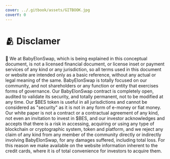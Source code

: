 ```yaml
---
cover: ../.gitbook/assets/GITBOOK.jpg
coverY: 0
---
```


# 🫂 Disclamer

:tada: We at BabyElonSwap, which is being explained in this conceptual document, is not a licensed financial document, or license inset or payment services of any kind or any jurisdiction, so all terms used in this document or website are intended only as a basic reference, without any actual or legal meaning of the same. BabyElonSwap is totally focused on our community, and not shareholders or any function or entity that exercises forms of governance. Our BabyElonSwap contract is completely open, audited to validate its security, and totally permanent, not to be modified at any time. Our $BES token is useful in all jurisdictions and cannot be considered as "security" as it is not in any form of e-money or fiat money. Our white paper is not a contract or a contractual agreement of any kind, not even an invitation to invest in $BES, and our investor acknowledges and accepts that there is a risk in accessing, acquiring or using any type of blockchain or cryptographic system, token and platform, and we reject any claim of any kind from any member of the community directly or indirectly involving BabyElonSwap, for any damages suffered, including total loss. For this reason we make available on the website information inherent to the credit cards, where it is of total convenience for investors to acquire them.
